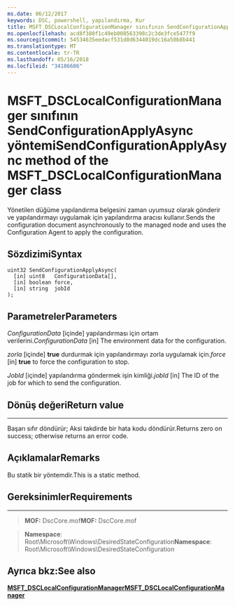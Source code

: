 ```yaml
---
ms.date: 06/12/2017
keywords: DSC, powershell, yapılandırma, Kur
title: MSFT_DSCLocalConfigurationManager sınıfının SendConfigurationApplyAsync yöntemi
ms.openlocfilehash: acd8f380f1c49eb008563398c2c3de3fce5477f9
ms.sourcegitcommit: 54534635eedacf531d8d6344019dc16a50b8b441
ms.translationtype: MT
ms.contentlocale: tr-TR
ms.lasthandoff: 05/16/2018
ms.locfileid: "34186686"
---
```

# <a name="sendconfigurationapplyasync-method-of-the-msftdsclocalconfigurationmanager-class"></a><span data-ttu-id="69a7a-103">MSFT_DSCLocalConfigurationManager sınıfının SendConfigurationApplyAsync yöntemi</span><span class="sxs-lookup"><span data-stu-id="69a7a-103">SendConfigurationApplyAsync method of the MSFT_DSCLocalConfigurationManager class</span></span>

<span data-ttu-id="69a7a-104">Yönetilen düğüme yapılandırma belgesini zaman uyumsuz olarak gönderir ve yapılandırmayı uygulamak için yapılandırma aracısı kullanır.</span><span class="sxs-lookup"><span data-stu-id="69a7a-104">Sends the configuration document asynchronously to the managed node and uses the Configuration Agent to apply the configuration.</span></span>

<a name="syntax"></a><span data-ttu-id="69a7a-105">Sözdizimi</span><span class="sxs-lookup"><span data-stu-id="69a7a-105">Syntax</span></span>
------

```mof
uint32 SendConfigurationApplyAsync(
  [in] uint8   ConfigurationData[],
  [in] boolean force,
  [in] string  jobId
);
```

<a name="parameters"></a><span data-ttu-id="69a7a-106">Parametreler</span><span class="sxs-lookup"><span data-stu-id="69a7a-106">Parameters</span></span>
----------

<span data-ttu-id="69a7a-107">*ConfigurationData* \[içinde\] yapılandırması için ortam verilerini.</span><span class="sxs-lookup"><span data-stu-id="69a7a-107">*ConfigurationData* \[in\] The environment data for the configuration.</span></span>

<span data-ttu-id="69a7a-108">*zorla* \[içinde\] **true** durdurmak için yapılandırmayı zorla uygulamak için.</span><span class="sxs-lookup"><span data-stu-id="69a7a-108">*force* \[in\] **true** to force the configuration to stop.</span></span>

<span data-ttu-id="69a7a-109">*JobId* \[içinde\] yapılandırma göndermek işin kimliği.</span><span class="sxs-lookup"><span data-stu-id="69a7a-109">*jobId* \[in\] The ID of the job for which to send the configuration.</span></span>

## <a name="return-value"></a><span data-ttu-id="69a7a-110">Dönüş değeri</span><span class="sxs-lookup"><span data-stu-id="69a7a-110">Return value</span></span>
------------

<span data-ttu-id="69a7a-111">Başarı sıfır döndürür; Aksi takdirde bir hata kodu döndürür.</span><span class="sxs-lookup"><span data-stu-id="69a7a-111">Returns zero on success; otherwise returns an error code.</span></span>

## <a name="remarks"></a><span data-ttu-id="69a7a-112">Açıklamalar</span><span class="sxs-lookup"><span data-stu-id="69a7a-112">Remarks</span></span>

<span data-ttu-id="69a7a-113">Bu statik bir yöntemdir.</span><span class="sxs-lookup"><span data-stu-id="69a7a-113">This is a static method.</span></span>

## <a name="requirements"></a><span data-ttu-id="69a7a-114">Gereksinimler</span><span class="sxs-lookup"><span data-stu-id="69a7a-114">Requirements</span></span>
------------
><span data-ttu-id="69a7a-115">**MOF:** DscCore.mof</span><span class="sxs-lookup"><span data-stu-id="69a7a-115">**MOF:** DscCore.mof</span></span>

><span data-ttu-id="69a7a-116">**Namespace**: Root\Microsoft\Windows\DesiredStateConfiguration</span><span class="sxs-lookup"><span data-stu-id="69a7a-116">**Namespace**: Root\Microsoft\Windows\DesiredStateConfiguration</span></span>


## <a name="see-also"></a><span data-ttu-id="69a7a-117">Ayrıca bkz:</span><span class="sxs-lookup"><span data-stu-id="69a7a-117">See also</span></span>


[<span data-ttu-id="69a7a-118">**MSFT_DSCLocalConfigurationManager**</span><span class="sxs-lookup"><span data-stu-id="69a7a-118">**MSFT_DSCLocalConfigurationManager**</span></span>](msft-dsclocalconfigurationmanager.md)